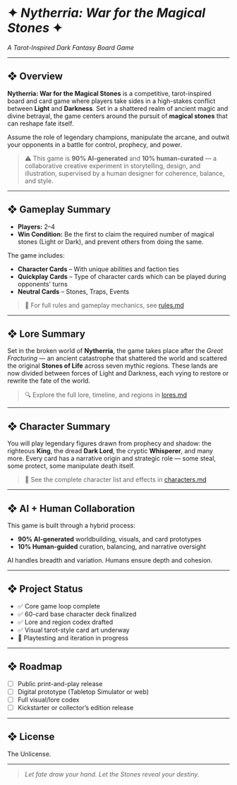 # ✦ *Nytherria: War for the Magical Stones* ✦  
*A Tarot-Inspired Dark Fantasy Board Game*

---

## ❖ Overview

**Nytherria: War for the Magical Stones** is a competitive, tarot-inspired board and card game where players take sides in a high-stakes conflict between **Light** and **Darkness**. Set in a shattered realm of ancient magic and divine betrayal, the game centers around the pursuit of **magical stones** that can reshape fate itself.

Assume the role of legendary champions, manipulate the arcane, and outwit your opponents in a battle for control, prophecy, and power.

> ⚠️ This game is **90% AI-generated** and **10% human-curated** — a collaborative creative experiment in storytelling, design, and illustration, supervised by a human designer for coherence, balance, and style.

---

## ❖ Gameplay Summary

- **Players:** 2–4  
- **Win Condition:** Be the first to claim the required number of magical stones (Light or Dark), and prevent others from doing the same.

The game includes:
- **Character Cards** – With unique abilities and faction ties
- **Quickplay Cards** – Type of character cards which can be played during opponents' turns
- **Neutral Cards** – Stones, Traps, Events

> 📜 For full rules and gameplay mechanics, see [rules.md](rules.md)

---

## ❖ Lore Summary

Set in the broken world of **Nytherria**, the game takes place after the *Great Fracturing* — an ancient catastrophe that shattered the world and scattered the original **Stones of Life** across seven mythic regions. These lands are now divided between forces of Light and Darkness, each vying to restore or rewrite the fate of the world.

> 🔍 Explore the full lore, timeline, and regions in [lores.md](lores.md)

---

## ❖ Character Summary

You will play legendary figures drawn from prophecy and shadow: the righteous **King**, the dread **Dark Lord**, the cryptic **Whisperer**, and many more. Every card has a narrative origin and strategic role — some steal, some protect, some manipulate death itself.

> 📘 See the complete character list and effects in [characters.md](characters.md)

---

## ❖ AI + Human Collaboration

This game is built through a hybrid process:
- **90% AI-generated** worldbuilding, visuals, and card prototypes
- **10% Human-guided** curation, balancing, and narrative oversight

AI handles breadth and variation. Humans ensure depth and cohesion.

---

## ❖ Project Status

- ✅ Core game loop complete  
- ✅ 60-card base character deck finalized  
- ✅ Lore and region codex drafted  
- ✅ Visual tarot-style card art underway  
- 🧪 Playtesting and iteration in progress

---

## ❖ Roadmap

- [ ] Public print-and-play release  
- [ ] Digital prototype (Tabletop Simulator or web)  
- [ ] Full visual/lore codex  
- [ ] Kickstarter or collector’s edition release

---

## ❖ License

The Unlicense.

---

> *Let fate draw your hand. Let the Stones reveal your destiny.*
